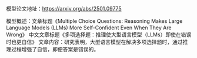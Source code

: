 模型论文地址：https://arxiv.org/abs/2501.09775

模型概述：文章标题《Multiple Choice Questions: Reasoning Makes Large Language Models (LLMs) More Self-Confident Even When They Are Wrong》
中文文章标题《多项选择题：推理使大型语言模型（LLMs）即使在错误时也更自信》
文章内容：研究表明，大型语言模型在解决多项选择题时，通过推理过程增强了自信，即便答案是错误的。
